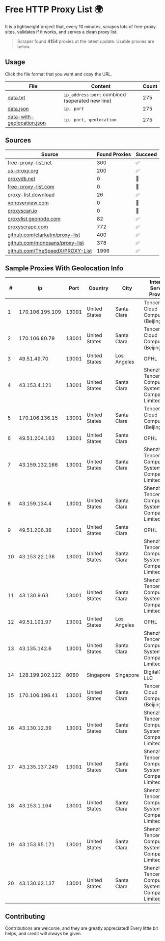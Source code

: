 
# Free HTTP Proxy List 🌍

It is a lightweight project that, every 10 minutes, scrapes lots of free-proxy sites, validates if it works, and serves a clean proxy list.


> Scraper found **4154** proxies at the latest update. Usable proxies are below.

## Usage

Click the file format that you want and copy the URL.


|File|Content|Count|
|----|-------|-----|
|[data.txt](https://raw.githubusercontent.com/themiralay/Proxy-List-World/master/data.txt)|`ip_address:port` combined (seperated new line)|275|
|[data.json](https://raw.githubusercontent.com/themiralay/Proxy-List-World/master/data.json)|`ip, port`|275|
|[data-with-geolocation.json](https://raw.githubusercontent.com/themiralay/Proxy-List-World/master/data-with-geolocation.json)|`ip, port, geolocation`|275|

## Sources

|Source|Found Proxies|Succeed|
|------|-------------|-------|
|[free-proxy-list.net](https://free-proxy-list.net)|300|✅|
|[us-proxy.org](https://www.us-proxy.org)|200|✅|
|[proxydb.net](http://proxydb.net)|0|🚫|
|[free-proxy-list.com](https://free-proxy-list.com/?page=&port=&type%5B%5D=http&type%5B%5D=https&up_time=0&search=Search)|0|🚫|
|[proxy-list.download](https://www.proxy-list.download/HTTP)|26|✅|
|[vpnoverview.com](https://vpnoverview.com/privacy/anonymous-browsing/free-proxy-servers)|0|🚫|
|[proxyscan.io](https://www.proxyscan.io)|0|🚫|
|[proxylist.geonode.com](https://proxylist.geonode.com/api/proxy-list?limit=300&page=1&sort_by=lastChecked&sort_type=desc&protocols=http,https)|82|✅|
|[proxyscrape.com](https://api.proxyscrape.com/v2/?request=displayproxies&protocol=http&timeout=10000&country=all&ssl=all&anonymity=all)|772|✅|
|[github.com/clarketm/proxy-list](https://raw.githubusercontent.com/clarketm/proxy-list/master/proxy-list-raw.txt)|400|✅|
|[github.com/monosans/proxy-list](https://raw.githubusercontent.com/monosans/proxy-list/main/proxies/http.txt)|378|✅|
|[github.com/TheSpeedX/PROXY-List](https://raw.githubusercontent.com/TheSpeedX/PROXY-List/master/http.txt)|1996|✅|


## Sample Proxies With Geolocation Info

|#|Ip|Port|Country|City|Internet Service Provider|
|-|--|----|-------|----|-------------------------|
|1|170.106.195.109|13001|United States|Santa Clara|Tencent Cloud Computing (Beijing) Co|
|2|170.106.80.79|13001|United States|Santa Clara|Tencent Cloud Computing (Beijing) Co|
|3|49.51.49.70|13001|United States|Los Angeles|OPHL|
|4|43.153.4.121|13001|United States|Santa Clara|Shenzhen Tencent Computer Systems Company Limited|
|5|170.106.136.15|13001|United States|Santa Clara|Tencent Cloud Computing (Beijing) Co|
|6|49.51.204.163|13001|United States|Santa Clara|OPHL|
|7|43.159.132.166|13001|United States|Santa Clara|Shenzhen Tencent Computer Systems Company Limited|
|8|43.159.134.4|13001|United States|Santa Clara|Shenzhen Tencent Computer Systems Company Limited|
|9|49.51.206.38|13001|United States|Santa Clara|OPHL|
|10|43.153.22.138|13001|United States|Santa Clara|Shenzhen Tencent Computer Systems Company Limited|
|11|43.130.9.63|13001|United States|Santa Clara|Shenzhen Tencent Computer Systems Company Limited|
|12|49.51.191.97|13001|United States|Los Angeles|OPHL|
|13|43.135.142.6|13001|United States|Santa Clara|Shenzhen Tencent Computer Systems Company Limited|
|14|128.199.202.122|8080|Singapore|Singapore|DigitalOcean, LLC|
|15|170.106.198.41|13001|United States|Santa Clara|Tencent Cloud Computing (Beijing) Co|
|16|43.130.12.39|13001|United States|Santa Clara|Shenzhen Tencent Computer Systems Company Limited|
|17|43.135.137.249|13001|United States|Santa Clara|Shenzhen Tencent Computer Systems Company Limited|
|18|43.153.1.164|13001|United States|Santa Clara|Shenzhen Tencent Computer Systems Company Limited|
|19|43.153.95.171|13001|United States|Santa Clara|Shenzhen Tencent Computer Systems Company Limited|
|20|43.130.62.137|13001|United States|Santa Clara|Shenzhen Tencent Computer Systems Company Limited|



## Contributing

Contributions are welcome, and they are greatly appreciated! Every
little bit helps, and credit will always be given.


